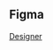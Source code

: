 ## Figma

[Designer](https://www.figma.com/file/xJGrKBxJ5XkuvZYWbsdIu4/HeroesBook-Prototipe?node-id=0%3A1)
